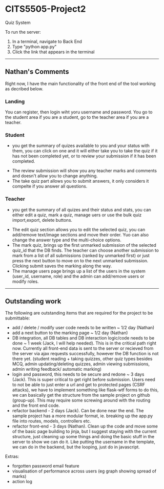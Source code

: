 # CITS5505-Project2
 Quiz System


To run the server: 
1. In a terminal, navigate to Back End
2. Type "python app.py"
3. Click the link that appears in the terminal

---
## Nathan's Comments  
Right now, I have the main functionality of the front end of the tool working as decribed below.  

### Landing  
You can register, then login wiht yoru username and password.  You go to the student area if you are a student, go to the teacher area if you are a teacher.

### Student  

* you get the summary of quizes available to you and your status with them, you can click on one and it will either take you to take the quiz if it has not been completed yet, or to review your submission if it has been completed.
 + The review submission will show you any teacher marks and comments and doesn't allow you to change anything.
 + The take quiz part allows you to submit answers, it only considers it compelte if you answer all questions.

### Teacher  

* you get the summary of all quizes and their status and stats, you can either edit a quiz, mark a quiz, manage uers or use the bulk quiz import,export, delete buttons.
 + The edit quiz section allows you to edit the selected quiz, you can add/remove text/image sections and move their order.  Yuo can also change the answer type and the multi-choice options.
 + The mark quiz, brings up the first unmarked submission of the selected quiz_id that the DB finds.  The teacher can choose another submission to mark from a list of all submissions (ranked by unmarked first) or just press the next button to move on to the next unmarked submission.  Clicking submit saves the marking along the way.
 + The manage users page brings up a list of the users in the system (user_id, username, role) and the admin can add/remove users or modify roles.
 
 ---
 
 ## Outstanding work  
 The following are outstanding items that are required for the project to be submittable:  
 
 * add / delete / modify user code needs to be written ~ 1/2 day (Nathan)
 * add a next button to the marking page ~ 1/2 day (Nathan)
 * DB integration, all DB tables and DB interaction logic/code needs to be done ~ 1 week (Jack, I will help needed).  This is in the critical path right now.  Currently all front-end data is sent to the server or recieved from the server via ajax requests successfully, however the DB function is not there yet.
 (student reading + taking quizzes, other quiz types besides MCQ, admin updating/deleting quizzes, admin viewing submissions, admin writing feedback/ automatic marking)
 * login and password, this needs to be secure and redone ~ 3 days (Jack).  This is super critical to get right before submission.  Users need to not be able to just enter a url and get to protected pages (CSRF attacks), we have to implement something like flask-wtf forms to do this, we can basically get the structure from the sample project on github (group-up).  This may require some screwing around with the routing and the front end code.
 * refactor backend - 2 days  (Jack).  Can be done near the end.  The sample project has a more modular format, ie. breaking up the app.py file into routes, models, controllers etc.
 * refactor front-end - 3 days  (Nathan).  Clean up the code and move some of the basic page building to jinja, but I suggest staying with the current structure, just cleaning up some things and doing the basic stuff in the server to show we can do it.  Like putting the username in the template, we can do in the backend, but the looping, just do in javascript.
 

Extras:
* forgotten password email feature
* visualisation of performance across users (eg graph showing spread of marks)
* action log

